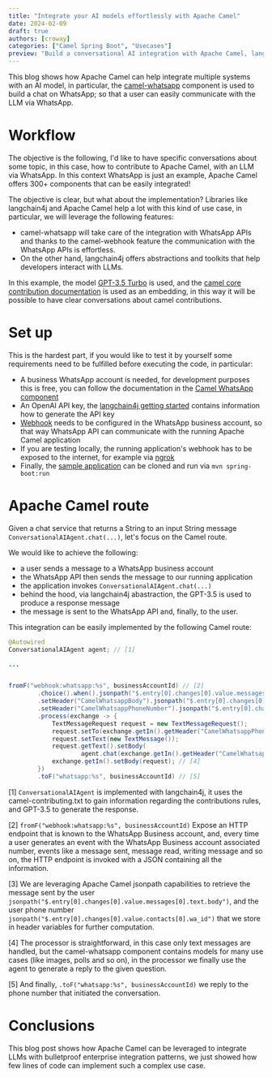 ```yaml
---
title: "Integrate your AI models effortlessly with Apache Camel"
date: 2024-02-09
draft: true
authors: [croway]
categories: ["Camel Spring Boot", "Usecases"]
preview: "Build a conversational AI integration with Apache Camel, langchain4j and WhatsApp."
---
```


This blog shows how Apache Camel can help integrate multiple systems with an AI model, in particular, the [camel-whatsapp](https://camel.apache.org/components/4.0.x/whatsapp-component.html) component is used to build a chat on WhatsApp; so that a user can easily communicate with the LLM via WhatsApp.

# Workflow

The objective is the following, I'd like to have specific conversations about some topic, in this case, how to contribute to Apache Camel, with an LLM via WhatsApp. In this context WhatsApp is just an example, Apache Camel offers 300+ components that can be easily integrated!

The objective is clear, but what about the implementation? Libraries like langchain4j and Apache Camel help a lot with this kind of use case, in particular, we will leverage the following features: 
* camel-whatsapp will take care of the integration with WhatsApp APIs and thanks to the camel-webhook feature the communication with the WhatsApp APIs is effortless.
* On the other hand, langchain4j offers abstractions and toolkits that help developers interact with LLMs.

In this example, the model [GPT-3.5 Turbo](https://platform.openai.com/docs/models/gpt-3-5-turbo) is used, and the [camel core contribution documentation](https://camel.apache.org/camel-core/contributing/) is used as an embedding, in this way it will be possible to have clear conversations about camel contributions.

# Set up

This is the hardest part, if you would like to test it by yourself some requirements need to be fulfilled before executing the code, in particular:

* A business WhatsApp account is needed, for development purposes this is free, you can follow the documentation in the [Camel WhatsApp component](https://camel.apache.org/components/4.0.x/whatsapp-component.html)
* An OpenAI API key, the [langchain4j getting started](https://github.com/langchain4j#getting-started) contains information how to generate the API key
* [Webhook](https://developers.facebook.com/docs/whatsapp/cloud-api/guides/set-up-webhooks) needs to be configured in the WhatsApp business account, so that way WhatsApp API can communicate with the running Apache Camel application
* If you are testing locally, the running application's webhook has to be exposed to the internet, for example via [ngrok](https://ngrok.com/)
* Finally, the [sample application](https://github.com/Croway/camel-whatsapp-chatbot) can be cloned and run via `mvn spring-boot:run`

# Apache Camel route

Given a chat service that returns a String to an input String message `ConversationalAIAgent.chat(...)`, let's focus on the Camel route.

We would like to achieve the following:
* a user sends a message to a WhatsApp business account
* the WhatsApp API then sends the message to our running application
* the application invokes `ConversationalAIAgent.chat(...)`
* behind the hood, via langchain4j abastraction, the GPT-3.5 is used to produce a response message
* the message is sent to the WhatsApp API and, finally, to the user. 

This integration can be easily implemented by the following Camel route:

```java
@Autowired
ConversationalAIAgent agent; // [1]

...


fromF("webhook:whatsapp:%s", businessAccountId) // [2]
        .choice().when().jsonpath("$.entry[0].changes[0].value.messages", true)
        .setHeader("CamelWhatsappBody").jsonpath("$.entry[0].changes[0].value.messages[0].text.body")
        .setHeader("CamelWhatsappPhoneNumber").jsonpath("$.entry[0].changes[0].value.contacts[0].wa_id") // [3]
        .process(exchange -> {
            TextMessageRequest request = new TextMessageRequest();
            request.setTo(exchange.getIn().getHeader("CamelWhatsappPhoneNumber").toString());
            request.setText(new TextMessage());
            request.getText().setBody(
                    agent.chat(exchange.getIn().getHeader("CamelWhatsappBody").toString()));
            exchange.getIn().setBody(request); // [4]
        })
        .toF("whatsapp:%s", businessAccountId) // [5]
```

[1] `ConversationalAIAgent` is implemented with langchain4j, it uses the camel-contributing.txt to gain information regarding the contributions rules, and GPT-3.5 to generate the response.

[2] `fromF("webhook:whatsapp:%s", businessAccountId)` Expose an HTTP endpoint that is known to the WhatsApp Business account, and, every time a user generates an event with the WhatsApp Business account associated number, events like a message sent, message read, writing message and so on, the HTTP endpoint is invoked with a JSON containing all the information.

[3] We are leveraging Apache Camel jsonpath capabilities to retrieve the message sent by the user `jsonpath("$.entry[0].changes[0].value.messages[0].text.body")`, and the user phone number `jsonpath("$.entry[0].changes[0].value.contacts[0].wa_id")` that we store in header variables for further computation.

[4] The processor is straightforward, in this case only text messages are handled, but the camel-whatsapp component contains models for many use cases (like images, polls and so on), in the processor we finally use the agent to generate a reply to the given question.

[5] And finally, `.toF("whatsapp:%s", businessAccountId)` we reply to the phone number that initiated the conversation.

# Conclusions

This blog post shows how Apache Camel can be leveraged to integrate LLMs with bulletproof enterprise integration patterns, we just showed how few lines of code can implement such a complex use case.